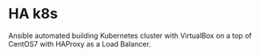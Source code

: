 # HA k8s
Ansible automated building Kubernetes cluster with VirtualBox on a top of CentOS7 with HAProxy as a Load Balancer.
